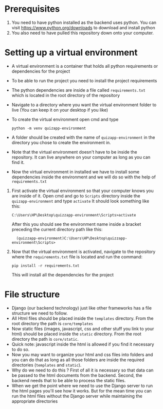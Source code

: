 # Prerequisites 
1. You need to have python installed as the backend uses python. You can visit https://www.python.org/downloads to download and install python
2. You also need to have pulled this repository down onto your computer.

# Setting up a virtual environment
- A virtual environment is a container that holds all python requirements or dependencies for the project
- To be able to run the project you need to install the project requirements
- The python dependencies are inside a file called `requirements.txt` which is located in the root directory of the repository
- Navigate to a directory where you want the virtual environment folder to live (You can keep it on your desktop if you like)
- To create the virtual environment open cmd and type
  
    ```
    python -m venv quizapp-environment
    ```
- A folder should be created with the name of `quizapp-environment` in the directory you chose to create the environment in.
- Note that the virtual environment doesn't have to be inside the repository. It can live anywhere on your computer as long as you can find it.
- Now the virtual environment in installed we have to install some dependencies inside the environment and we will do so with the help of `requirements.txt`

1. First activate the virtual environment so that your computer knows you are inside of it. Open cmd and go to `Scripts` directory inside the `quizapp-environment` and type `activate`
   It should look something like this:
    ```
    C:\Users\HP\Desktop\quizzapp-environment\Scripts>activate
    ```
    After this you should see the environment name inside a bracket preceding the current directory path like this:
 
    ```
      (quizzapp-environment)C:\Users\HP\Desktop\quizzapp-environment\Scripts>
    ```


2. Now that the virtual environment is activated, navigate to the repository where the `requirements.txt` file is located and run the command:
   ```
   pip install -r requirements.txt
   ```
   This will install all the dependencies for the project

# File structure
- Django (our backend technology) just like other frameworks has a file structure we need to follow.
- All Html files should be placed inside the `templates` directory. From the root directory the path is `core/templates`
- Now static files (images, javascript, css and other stuff you link to your html) should be placed inside the `static` directory. From the root directory the path is `core/static`.
- Quick note: javascript inside the html is allowed if you find it necessary to do so.
- Now you may want to organize your html and css files into folders and you can do that as long as all those folders are inside the required directories (`templates` and `static`).
- Why do we need to do this ? First of all it is necessary so that data can be passed to the html documents from the backend. Second, the backend needs that to be able to process the static files.
- When we get the point where we need to use the Django server to run the html pages you'll see how it works. But for the mean time you can run the html files without the Django server
  while maintaining the appropriate directories
   

   
  
